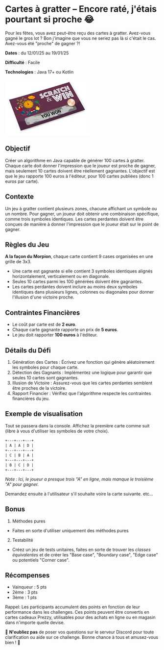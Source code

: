 # Cartes à gratter – Encore raté, j'étais pourtant si proche 😂

Pour les fêtes, vous avez peut-être reçu des cartes à gratter. Avez-vous gagné le gros lot ? Bon j'imagine que vous ne seriez pas là si c'était le cas. Avez-vous été "proche" de gagner ?!

**Dates** : du 12/01/25 au 19/01/25

**Difficulté** : Facile

**Technologies** : Java 17+ ou Kotlin

![Scratch Card](./_images/scratch.jpg "Scratch Card")

## Objectif

Créer un algorithme en Java capable de générer 100 cartes à gratter. Chaque carte doit donner l'impression que le joueur est proche de gagner, mais seulement 10 cartes doivent être réellement gagnantes. L'objectif est que le jeu rapporte 100 euros à l'éditeur, pour 100 cartes publiées (donc 1 euros par carte).

## Contexte

Un jeu à gratter contient plusieurs zones, chacune affichant un symbole ou un nombre. Pour gagner, un joueur doit obtenir une combinaison spécifique, comme trois symboles identiques. Les cartes perdantes doivent être conçues de manière à donner l'impression que le joueur était sur le point de gagner.

## Règles du Jeu

**A la façon du Morpion**, chaque carte contient 9 cases organisées en une grille de 3x3.
  - Une carte est gagnante si elle contient 3 symboles identiques alignés horizontalement, verticalement ou en diagonale.
  - Seules 10 cartes parmi les 100 générées doivent être gagnantes.
  - Les cartes perdantes doivent inclure au moins deux symboles identiques dans plusieurs lignes, colonnes ou diagonales pour donner l'illusion d'une victoire proche.

## Contraintes Financières

  - Le coût par carte est de **2 euro**.
  - Chaque carte gagnante rapporte un prix de **5 euros**.
  - Le jeu doit rapporter **100 euros** à l'éditeur.

## Détails du Défi

  1. Génération des Cartes : Écrivez une fonction qui génère aléatoirement les symboles pour chaque carte.
  2. Détection des Gagnants : Implémentez une logique pour garantir que seules 10 cartes sont gagnantes.
  3. Illusion de Victoire : Assurez-vous que les cartes perdantes semblent être proches de la victoire.
  4. Rapport Financier : Vérifiez que l'algorithme respecte les contraintes financières du jeu.

## Exemple de visualisation

Tout se passera dans la console.
Affichez la première carte comme suit (libre à vous d'utiliser les symboles de votre choix).

```dos
+---+---+---+
| A | A | D |
+---+---+---+
| C | B | A |
+---+---+---+
| B | C | D |
+---+---+---+
```
*Note : Ici, le joueur a presque trois "A" en ligne, mais manque le troisième "A" pour gagner.*

Demandez ensuite à l'utilisateur s'il souhaite voire la carte suivante. etc...


## Bonus

1. Méthodes pures
  - Faites en sorte d'utiliser uniquement des méthodes pures
2. Testabilité
  - Créez un jeu de tests unitaires, faites en sorte de trouver les *classes équivalentes* et de créer les "Base case", "Boundary case", "Edge case" ou potentiels "Corner case".

## Récompenses
- Vainqueur : 5 pts
- 2ème : 3 pts
- 3ème : 1 pts

Rappel: Les participants accumulent des points en fonction de leur performance dans les challenges. Ces points peuvent être convertis en cartes cadeaux Prezzy, utilisables pour des achats en ligne ou en magasin dans n'importe quelle devise.

💬 **N'oubliez pas** de poser vos questions sur le serveur Discord pour toute clarification ou aide sur ce challenge. Bonne chance à tous et amusez-vous bien ! 🎉
